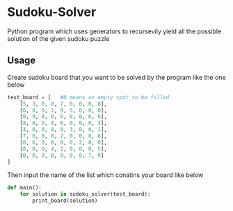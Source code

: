 # Sudoku-Solver
Python program which uses generators to recursevily yield all the possible solution of the given sudoku puzzle

## Usage
Create sudoku board that you want to be solved by the program like the one below
```python
test_board = [   #0 means an empty spot to be filled
    [5, 3, 0, 0, 7, 0, 0, 0, 0],
    [6, 0, 0, 1, 9, 5, 0, 0, 0],
    [0, 9, 8, 0, 0, 0, 0, 6, 0],
    [8, 0, 0, 0, 6, 0, 0, 0, 3],
    [4, 0, 0, 8, 0, 3, 0, 0, 1],
    [7, 0, 0, 0, 2, 0, 0, 0, 6],
    [0, 6, 0, 0, 0, 0, 2, 8, 0],
    [0, 0, 0, 4, 1, 9, 0, 0, 5],
    [0, 0, 0, 0, 8, 0, 0, 7, 9]
]
```
Then input the name of the list which conatins your board like below
```python
def main():
    for solution in sudoku_solver(test_board):
        print_board(solution)
```
